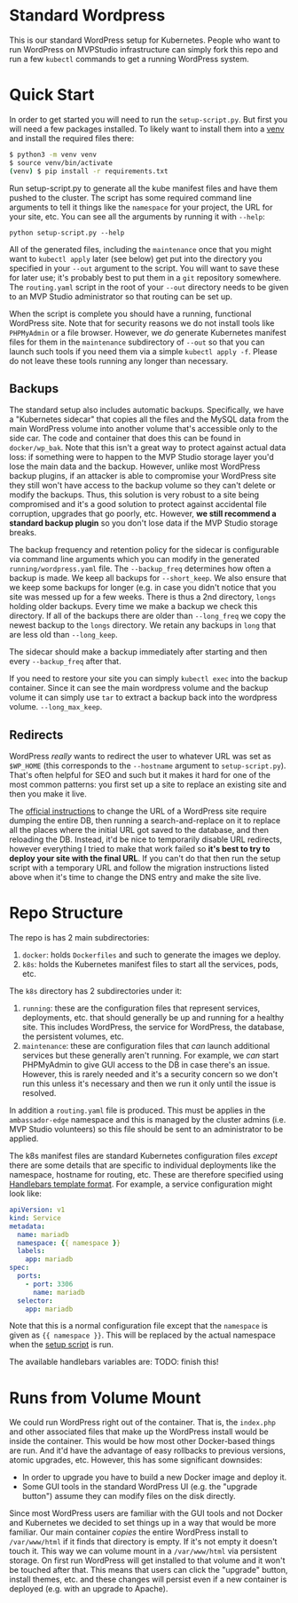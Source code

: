 # Standard Wordpress

This is our standard WordPress setup for Kubernetes. People who want to run WordPress on MVPStudio infrastructure can
simply fork this repo and run a few `kubectl` commands to get a running WordPress system.

# Quick Start

In order to get started you will need to run the `setup-script.py`. But first you will need a few packages installed. To
likely want to install them into a [venv](https://docs.python.org/3/tutorial/venv.html) and install the required files
there:

```bash
$ python3 -m venv venv
$ source venv/bin/activate
(venv) $ pip install -r requirements.txt
```

Run setup-script.py to generate all the kube manifest files and have them pushed to the cluster. The script has some
required command line arguments to tell it things like the `namespace` for your project, the URL for your site, etc. You
can see all the arguments by running it with `--help`:

```
python setup-script.py --help
```

All of the generated files, including the `maintenance` once that you might want to `kubectl apply` later (see below)
get put into the directory you specified in your `--out` argument to the script. You will want to save these for later
use; it's probably best to put them in a `git` repository somewhere. The `routing.yaml` script in the root of your
`--out` directory needs to be given to an MVP Studio administrator so that routing can be set up.

When the script is complete you should have a running, functional WordPress site. Note that for security reasons we do
not install tools like `PHPMyAdmin` or a file browser. However, we _do_ generate Kubernetes manifest files for them in
the `maintenance` subdirectory of `--out` so that you can launch such tools if you need them via a simple `kubectl apply
-f`. Please do not leave these tools running any longer than necessary.

## Backups

The standard setup also includes automatic backups. Specifically, we have a "Kubernetes sidecar" that copies all the
files and the MySQL data from the main WordPress volume into another volume that's accessible only to the side car. The
code and container that does this can be found in `docker/wp_bak`. Note that this isn't a great way to protect against
actual data loss: if something were to happen to the MVP Studio storage layer you'd lose the main data and the backup.
However, unlike most WordPress backup plugins, if an attacker is able to compromise your WordPress site they still won't
have access to the backup volume so they can't delete or modify the backups. Thus, this solution is very robust to a
site being compromised and it's a good solution to protect against accidental file corruption, upgrades that go poorly,
etc. However, **we still recommend a standard backup plugin** so you don't lose data if the MVP Studio storage breaks.

The backup frequency and retention policy for the sidecar is configurable via command line arguments which you can
modify in the generated `running/wordpress.yaml` file. The `--backup_freq` determines how often a backup is made. We keep
all backups for `--short_keep`. We also ensure that we keep some backups for longer (e.g. in case you didn't notice that
you site was messed up for a few weeks. There is thus a 2nd directory, `longs` holding older backups. Every time we make
a backup we check this directory. If all of the backups there are older than `--long_freq` we copy the newest backup to
the `longs` directory. We retain any backups in `long` that are less old than `--long_keep`.

The sidecar should make a backup immediately after starting and then every `--backup_freq` after that.

If you need to restore your site you can simply `kubectl exec` into the backup container. Since it can see the main
wordpress volume and the backup volume it can simply use `tar` to extract a backup back into the wordpress volume.
`--long_max_keep`.

## Redirects

WordPress _really_ wants to redirect the user to whatever URL was set as `$WP_HOME` (this corresponds to the
`--hostname` argument to `setup-script.py`). That's often helpful for SEO and such but it makes it hard for one of the
most common patterns: you first set up a site to replace an existing site and then you make it live.

The [official instructions](https://wordpress.org/support/article/moving-wordpress/) to change the URL of a WordPress
site require dumping the entire DB, then running a search-and-replace on it to replace all the places where the initial
URL got saved to the database, and then reloading the DB. Instead, it'd be nice to temporarily disable URL redirects,
however everything I tried to make that work failed so **it's best to try to deploy your site with the final URL**. If
you can't do that then run the setup script with a temporary URL and follow the migration instructions listed above when
it's time to change the DNS entry and make the site live.

# Repo Structure

The repo is has 2 main subdirectories:

1. `docker`: holds `Dockerfiles` and such to generate the images we deploy.
2. `k8s`: holds the Kubernetes manifest files to start all the services, pods, etc.

The `k8s` directory has 2 subdirectories under it:

1. `running`: these are the configuration files that represent services, deployments, etc. that should generally be up
   and running for a healthy site. This includes WordPress, the service for WordPress, the database, the persistent
   volumes, etc.
2. `maintenance`: these are configuration files that _can_ launch additional services but these generally aren't
   running. For example, we _can_ start PHPMyAdmin to give GUI access to the DB in case there's an issue. However, this
   is rarely needed and it's a security concern so we don't run this unless it's necessary and then we run it only until
   the issue is resolved.

In addition a `routing.yaml` file is produced. This must be applies in the `ambassador-edge` namespace and this is
managed by the cluster admins (i.e. MVP Studio volunteers) so this file should be sent to an administrator to be
applied.

The k8s manifest files are standard Kubernetes configuration files _except_ there are some details that are specific
to individual deployments like the namespace, hostname for routing, etc. These are therefore specified using [Handlebars
template format](https://handlebarsjs.com/). For example, a service configuration might look like:

```yaml
apiVersion: v1
kind: Service
metadata:
  name: mariadb
  namespace: {{ namespace }}
  labels:
    app: mariadb
spec:
  ports:
    - port: 3306
      name: mariadb
  selector:
    app: mariadb
```

Note that this is a normal configuration file except that the `namespace` is given as `{{ namespace }}`. This will be
replaced by the actual namespace when the [setup script](#setup-script.py) is run.

The available handlebars variables are:
TODO: finish this!

# Runs from Volume Mount

We could run WordPress right out of the container. That is, the `index.php` and other associated files that make up the
WordPress install would be inside the container. This would be how most other Docker-based things are run. And it'd have
the advantage of easy rollbacks to previous versions, atomic upgrades, etc. However, this has some significant
downsides:

* In order to upgrade you have to build a new Docker image and deploy it.
* Some GUI tools in the standard WordPress UI (e.g. the "upgrade button") assume they can modify files on the disk
  directly.

Since most WordPress users are familiar with the GUI tools and not Docker and Kubernetes we decided to set things up in
a way that would be more familiar. Our main container _copies_ the entire WordPress install to `/var/www/html` if it
finds that directory is empty. If it's not empty it doesn't touch it. This way we can volume mount in a `/var/www/html`
via persistent storage. On first run WordPress will get installed to that volume and it won't be touched after that.
This means that users can click the "upgrade" button, install themes, etc. and these changes will persist even if a new
container is deployed (e.g. with an upgrade to Apache).
